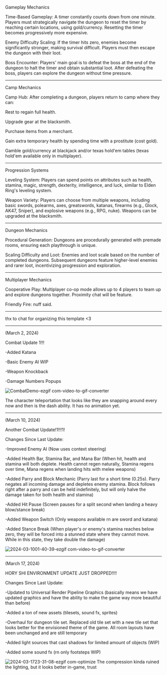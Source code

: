 Gameplay Mechanics

Time-Based Gameplay: A timer constantly counts down from one minute. Players must strategically navigate the dungeon to reset the timer by reaching certain locations, using gold/currency. Resetting the timer becomes progressively more expensive.

Enemy Difficulty Scaling: If the timer hits zero, enemies become significantly stronger, making survival difficult. Players must then escape the dungeon with their loot.

Boss Encounter: Players' main goal is to defeat the boss at the end of the dungeon to halt the timer and obtain substantial loot. After defeating the boss, players can explore the dungeon without time pressure.

_________________________________________________________________________
Camp Mechanics

Camp Hub: After completing a dungeon, players return to camp where they can:

Rest to regain full health.

Upgrade gear at the blacksmith.

Purchase items from a merchant.

Gain extra temporary health by spending time with a prostitute (cost gold).

Gamble gold/currency at blackjack and/or texas hold'em tables (texas hold'em available only in multiplayer).

_________________________________________________________________________
Progression Systems

Leveling System: Players can spend points on attributes such as health, stamina, magic, strength, dexterity, intelligence, and luck, similar to Elden Ring's leveling system.

Weapon Variety: Players can choose from multiple weapons, including basic swords, polearms, axes, greatswords, katanas, firearms (e.g., Glock, AK47, Sniper), and explosive weapons (e.g., RPG, nuke). Weapons can be upgraded at the blacksmith.

_________________________________________________________________________
Dungeon Mechanics

Procedural Generation: Dungeons are procedurally generated with premade rooms, ensuring each playthrough is unique.

Scaling Difficulty and Loot: Enemies and loot scale based on the number of completed dungeons. Subsequent dungeons feature higher-level enemies and rarer loot, incentivizing progression and exploration.

_________________________________________________________________________
Multiplayer Mechanics

Cooperative Play: Multiplayer co-op mode allows up to 4 players to team up and explore dungeons together. Proximity chat will be feature.

Friendly Fire: nuff said.

_________________________________________________________________________
thx to chat for organizing this template <3

_________________________________________________________________________
(March 2, 2024)

Combat Update 1!!!

-Added Katana

-Basic Enemy AI WIP

-Weapon Knockback

-Damage Numbers Popups

![CombatDemo-ezgif com-video-to-gif-converter](https://github.com/BrandonLeho/2D-Dungeon-Crawler/assets/89223038/7df759ee-03dd-4f42-85bd-f6c8f6026f99)

The character teleportation that looks like they are snapping around every now and then is the dash ability. It has no animation yet.

_________________________________________________________________________
(March 10, 2024)

Another Combat Update!1!!!1!

Changes Since Last Update:

-Improved Enemy AI (Now uses context steering)

-Added Health Bar, Stamina Bar, and Mana Bar (When hit, health and stamina will both deplete. Health cannot regen naturally, Stamina regens over time, Mana regens when landing hits with melee weapons)

-Added Parry and Block Mechanic (Parry last for a short time (0.25s). Parry negates all incoming damage and depletes enemy stamina. Block follows right after a parry and can be held indefinitely, but will only halve the damage taken for both health and stamina)

-Added Hit Pause (Screen pauses for a split second when landing a heavy blow/stance break)

-Added Weapon Switch (Only weapons available rn are sword and katana)

-Added Stance Break (When player's or enemy's stamina reaches below zero, they will be forced into a stunned state where they cannot move. While in this state, they take double the damage)

![2024-03-1001-40-39-ezgif com-video-to-gif-converter](https://github.com/BrandonLeho/2D-Dungeon-Crawler/assets/89223038/d8a978e2-7d8b-45b4-a4ac-414693b4ad49)

_________________________________________________________________________
(March 17, 2024)

HORY SHI ENVIRONMENT UPDATE JUST DROPPED!!!!

Changes Since Last Update:

-Updated to Universal Render Pipeline Graphics (basically means we have updated graphics and have the ability to make the game way more beautiful than before)

-Added a ton of new assets (tilesets, sound fx, sprites)

-Overhaul for dungeon tile set. Replaced old tile set with a new tile set that looks better for the envisioned theme of the game. All room layouts have been unchanged and are still temporary

-Added light sources that cast shadows for limited amount of objects (WIP)

-Added some sound fx (rn only footsteps WIP)

![2024-03-1723-31-08-ezgif com-optimize](https://github.com/BrandonLeho/2D-Dungeon-Crawler/assets/89223038/addf894b-0b94-4596-b4c0-cd51c5420d37)
The compression kinda ruined the lighting, but it looks better in-game, trust

